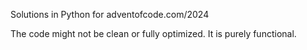 Solutions in Python for adventofcode.com/2024 

The code might not be clean or fully optimized. It is purely functional.

